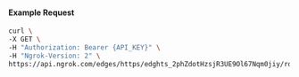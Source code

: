 <!-- Code generated for API Clients. DO NOT EDIT. -->

#### Example Request

```bash
curl \
-X GET \
-H "Authorization: Bearer {API_KEY}" \
-H "Ngrok-Version: 2" \
https://api.ngrok.com/edges/https/edghts_2phZdotHzsjR3UE9Ol67Nqm0jiy/routes/edghtsrt_2phZdt94q70vJnlD4hxNGP602dR
```
